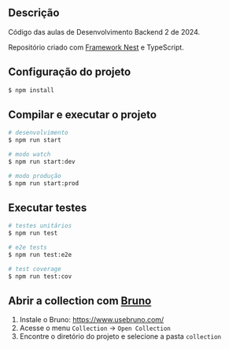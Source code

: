 ## Descrição

Código das aulas de Desenvolvimento Backend 2 de 2024.

Repositório criado com [Framework Nest](https://github.com/nestjs/nest) e TypeScript.

## Configuração do projeto

```bash
$ npm install
```

## Compilar e executar o projeto

```bash
# desenvolvimento
$ npm run start

# modo watch
$ npm run start:dev

# modo produção
$ npm run start:prod
```

## Executar testes

```bash
# testes unitários
$ npm run test

# e2e tests
$ npm run test:e2e

# test coverage
$ npm run test:cov
```

## Abrir a collection com [Bruno](https://www.usebruno.com/)

1. Instale o Bruno: https://www.usebruno.com/
1. Acesse o menu `Collection` -> `Open Collection`
1. Encontre o diretório do projeto e selecione a pasta `collection`
